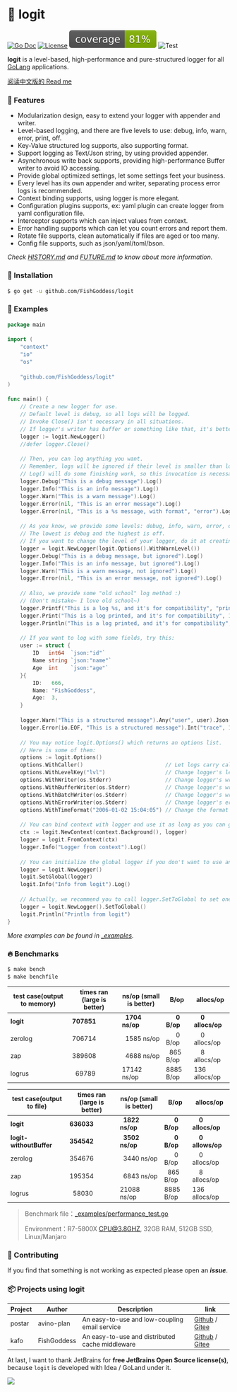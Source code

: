 # 📝 logit

[![Go Doc](_icons/godoc.svg)](https://pkg.go.dev/github.com/FishGoddess/logit)
[![License](_icons/license.svg)](https://www.apache.org/licenses/LICENSE-2.0.html)
[![Coverage](_icons/coverage.svg)](_icons/coverage.svg)
![Test](https://github.com/FishGoddess/logit/actions/workflows/test.yml/badge.svg)

**logit** is a level-based, high-performance and pure-structured logger for all [GoLang](https://golang.org)
applications.

[阅读中文版的 Read me](./README.md)

### 🥇 Features

* Modularization design, easy to extend your logger with appender and writer.
* Level-based logging, and there are five levels to use: debug, info, warn, error, print, off.
* Key-Value structured log supports, also supporting format.
* Support logging as Text/Json string, by using provided appender.
* Asynchronous write back supports, providing high-performance Buffer writer to avoid IO accessing.
* Provide global optimized settings, let some settings feet your business.
* Every level has its own appender and writer, separating process error logs is recommended.
* Context binding supports, using logger is more elegant.
* Configuration plugins supports, ex: yaml plugin can create logger from yaml configuration file.
* Interceptor supports which can inject values from context.
* Error handling supports which can let you count errors and report them.
* Rotate file supports, clean automatically if files are aged or too many.
* Config file supports, such as json/yaml/toml/bson.

_Check [HISTORY.md](./HISTORY.md) and [FUTURE.md](./FUTURE.md) to know about more information._

### 🚀 Installation

```bash
$ go get -u github.com/FishGoddess/logit
```

### 📖 Examples

```go
package main

import (
	"context"
	"io"
	"os"

	"github.com/FishGoddess/logit"
)

func main() {
	// Create a new logger for use.
	// Default level is debug, so all logs will be logged.
	// Invoke Close() isn't necessary in all situations.
	// If logger's writer has buffer or something like that, it's better to invoke Close() for syncing buffer or something else.
	logger := logit.NewLogger()
	//defer logger.Close()

	// Then, you can log anything you want.
	// Remember, logs will be ignored if their level is smaller than logger's level.
	// Log() will do some finishing work, so this invocation is necessary.
	logger.Debug("This is a debug message").Log()
	logger.Info("This is an info message").Log()
	logger.Warn("This is a warn message").Log()
	logger.Error(nil, "This is an error message").Log()
	logger.Error(nil, "This is a %s message, with format", "error").Log() // Format with params.

	// As you know, we provide some levels: debug, info, warn, error, off.
	// The lowest is debug and the highest is off.
	// If you want to change the level of your logger, do it at creating.
	logger = logit.NewLogger(logit.Options().WithWarnLevel())
	logger.Debug("This is a debug message, but ignored").Log()
	logger.Info("This is an info message, but ignored").Log()
	logger.Warn("This is a warn message, not ignored").Log()
	logger.Error(nil, "This is an error message, not ignored").Log()

	// Also, we provide some "old school" log method :)
	// (Don't mistake~ I love old school~)
	logger.Printf("This is a log %s, and it's for compatibility", "printed")
	logger.Print("This is a log printed, and it's for compatibility", 123)
	logger.Println("This is a log printed, and it's for compatibility", 666)

	// If you want to log with some fields, try this:
	user := struct {
		ID   int64  `json:"id"`
		Name string `json:"name"`
		Age  int    `json:"age"`
	}{
		ID:   666,
		Name: "FishGoddess",
		Age:  3,
	}

	logger.Warn("This is a structured message").Any("user", user).Json("userJson", user).Log()
	logger.Error(io.EOF, "This is a structured message").Int("trace", 123).Log()

	// You may notice logit.Options() which returns an options list.
	// Here is some of them:
	options := logit.Options()
	options.WithCaller()                          // Let logs carry caller information.
	options.WithLevelKey("lvl")                   // Change logger's level key to "lvl".
	options.WithWriter(os.Stderr)                 // Change logger's writer to os.Stderr without buffer or batch.
	options.WithBufferWriter(os.Stderr)           // Change logger's writer to os.Stderr with buffer.
	options.WithBatchWriter(os.Stderr)            // Change logger's writer to os.Stderr with batch.
	options.WithErrorWriter(os.Stderr)            // Change logger's error writer to os.Stderr without buffer or batch.
	options.WithTimeFormat("2006-01-02 15:04:05") // Change the format of time (Only the log's time will apply it).

	// You can bind context with logger and use it as long as you can get the context.
	ctx := logit.NewContext(context.Background(), logger)
	logger = logit.FromContext(ctx)
	logger.Info("Logger from context").Log()

	// You can initialize the global logger if you don't want to use an independent logger.
	logger = logit.NewLogger()
	logit.SetGlobal(logger)
	logit.Info("Info from logit").Log()

	// Actually, we recommend you to call logger.SetToGlobal to set one logger to global if you need.
	logger = logit.NewLogger().SetToGlobal()
	logit.Println("Println from logit")
}
```

_More examples can be found in [_examples](./_examples)._

### 🔥 Benchmarks

```bash
$ make bench
$ make benchfile
```

| test case(output to memory) | times ran (large is better) | ns/op (small is better) | B/op                            | allocs/op                     |
|-----------------------------|-----------------------------|-------------------------|---------------------------------|-------------------------------|
| **logit**                   | **707851**                  | **&nbsp; 1704 ns/op**   | **&nbsp; &nbsp; &nbsp; 0 B/op** | **&nbsp; &nbsp; 0 allocs/op** |
| zerolog                     | 706714                      | &nbsp; 1585 ns/op       | &nbsp; &nbsp; &nbsp; 0 B/op     | &nbsp; &nbsp; 0 allocs/op     |
| zap                         | 389608                      | &nbsp; 4688 ns/op       | &nbsp; 865 B/op                 | &nbsp; &nbsp; 8 allocs/op     |
| logrus                      | &nbsp; 69789                | 17142 ns/op             | 8885 B/op                       | 136 allocs/op                 |

| test case(output to file) | times ran (large is better) | ns/op (small is better) | B/op                            | allocs/op                                 |
|---------------------------|-----------------------------|-------------------------|---------------------------------|-------------------------------------------|
| **logit**                 | **636033**                  | **&nbsp; 1822 ns/op**   | **&nbsp; &nbsp; &nbsp; 0 B/op** | **&nbsp; &nbsp; 0 allocs/op**             |
| **logit-withoutBuffer**   | **354542**                  | **&nbsp; 3502 ns/op**   | **&nbsp; &nbsp; &nbsp; 0 B/op** | **&nbsp; &nbsp; 0             allows/op** |
| zerolog                   | 354676                      | &nbsp; 3440 ns/op       | &nbsp; &nbsp; &nbsp; 0 B/op     | &nbsp; &nbsp; 0 allocs/op                 |
| zap                       | 195354                      | &nbsp; 6843 ns/op       | &nbsp; 865 B/op                 | &nbsp; &nbsp; 8 allocs/op                 |
| logrus                    | &nbsp; 58030                | 21088 ns/op             | 8885 B/op                       | 136 allocs/op                             |

> Benchmark file：[_examples/performance_test.go](./_examples/performance_test.go)
> 
> Environment：R7-5800X CPU@3.8GHZ, 32GB RAM, 512GB SSD, Linux/Manjaro

### 👥 Contributing

If you find that something is not working as expected please open an _**issue**_.

### 📦 Projects using logit

| Project | Author      | Description                                     | link                                                                                          |
|---------|-------------|-------------------------------------------------|-----------------------------------------------------------------------------------------------|
| postar  | avino-plan  | An easy-to-use and low-coupling email service   | [Github](https://github.com/avino-plan/postar) / [Gitee](https://gitee.com/avino-plan/postar) |
| kafo    | FishGoddess | An easy-to-use and distributed cache middleware | [Github](https://github.com/FishGoddess/kafo) / [Gitee](https://gitee.com/FishGoddess/kafo)   |

At last, I want to thank JetBrains for **free JetBrains Open Source license(s)**, because `logit` is developed with Idea / GoLand under it.

<a href="https://www.jetbrains.com/?from=logit" target="_blank"><img src="./_icons/jetbrains.png" width="250"/></a>
